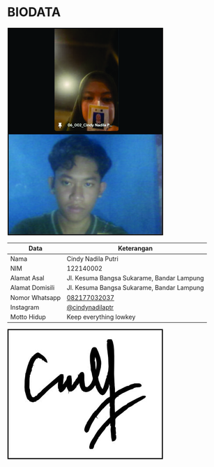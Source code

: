 # BIODATA

![Foto](002_foto.jpg)

| Data            | Keterangan |
| --------------- | ------------- |
| Nama            | Cindy Nadila Putri |
| NIM             | 122140002 |
| Alamat Asal     | Jl. Kesuma Bangsa Sukarame, Bandar Lampung |
| Alamat Domisili | Jl. Kesuma Bangsa Sukarame, Bandar Lampung |
| Nomor Whatsapp  | [082177032037](https://wa.me/+6282177032037) |
| Instagram       | [@cindynadilaptr](https://instagram.com/cindynadilaptr) |
| Motto Hidup     | Keep everything lowkey |

![TTD](002_ttd.jpg)
